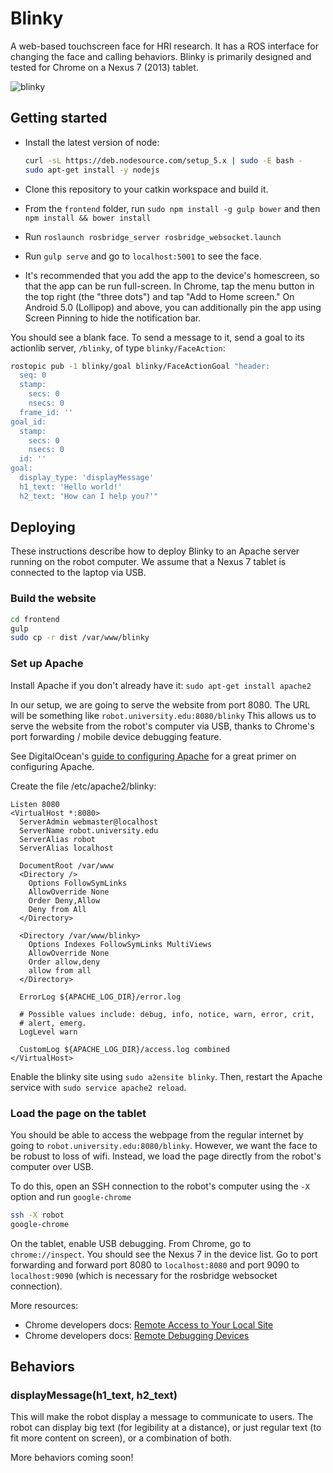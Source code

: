 # Blinky
A web-based touchscreen face for HRI research.
It has a ROS interface for changing the face and calling behaviors.
Blinky is primarily designed and tested for Chrome on a Nexus 7 (2013) tablet.

![blinky](https://cloud.githubusercontent.com/assets/1175286/12600875/baf9204c-c451-11e5-98f5-7fbaa8b57a9e.png)

## Getting started
- Install the latest version of node:

  ```bash
  curl -sL https://deb.nodesource.com/setup_5.x | sudo -E bash -
  sudo apt-get install -y nodejs
  ```
- Clone this repository to your catkin workspace and build it.
- From the `frontend` folder, run `sudo npm install -g gulp bower` and then `npm install && bower install`
- Run `roslaunch rosbridge_server rosbridge_websocket.launch`
- Run `gulp serve` and go to `localhost:5001` to see the face.
- It's recommended that you add the app to the device's homescreen, so that the app can be run full-screen.
  In Chrome, tap the menu button in the top right (the "three dots") and tap "Add to Home screen."
  On Android 5.0 (Lollipop) and above, you can additionally pin the app using Screen Pinning to hide the notification bar.

You should see a blank face.
To send a message to it, send a goal to its actionlib server, `/blinky`, of type `blinky/FaceAction`:
```bash
rostopic pub -1 blinky/goal blinky/FaceActionGoal "header:
  seq: 0
  stamp:
    secs: 0
    nsecs: 0
  frame_id: ''
goal_id:
  stamp:
    secs: 0
    nsecs: 0
  id: ''
goal:
  display_type: 'displayMessage'
  h1_text: 'Hello world!'
  h2_text: 'How can I help you?'"
```

## Deploying

These instructions describe how to deploy Blinky to an Apache server running on the robot computer.
We assume that a Nexus 7 tablet is connected to the laptop via USB.

### Build the website
```bash
cd frontend
gulp
sudo cp -r dist /var/www/blinky
```

### Set up Apache
Install Apache if you don't already have it: `sudo apt-get install apache2`

In our setup, we are going to serve the website from port 8080.
The URL will be something like `robot.university.edu:8080/blinky`
This allows us to serve the website from the robot's computer via USB, thanks to Chrome's port forwarding / mobile device debugging feature.

See DigitalOcean's [guide to configuring Apache](https://www.digitalocean.com/community/tutorials/how-to-configure-the-apache-web-server-on-an-ubuntu-or-debian-vps) for a great primer on configuring Apache.

Create the file /etc/apache2/blinky:
```ApacheConf
Listen 8080
<VirtualHost *:8080>
  ServerAdmin webmaster@localhost
  ServerName robot.university.edu
  ServerAlias robot
  ServerAlias localhost

  DocumentRoot /var/www
  <Directory />
    Options FollowSymLinks
    AllowOverride None
    Order Deny,Allow
    Deny from All
  </Directory>

  <Directory /var/www/blinky>
    Options Indexes FollowSymLinks MultiViews
    AllowOverride None
    Order allow,deny
    allow from all
  </Directory>

  ErrorLog ${APACHE_LOG_DIR}/error.log

  # Possible values include: debug, info, notice, warn, error, crit,
  # alert, emerg.
  LogLevel warn

  CustomLog ${APACHE_LOG_DIR}/access.log combined
</VirtualHost>
```

Enable the blinky site using `sudo a2ensite blinky`.
Then, restart the Apache service with `sudo service apache2 reload`.

### Load the page on the tablet
You should be able to access the webpage from the regular internet by going to `robot.university.edu:8080/blinky`.
However, we want the face to be robust to loss of wifi.
Instead, we load the page directly from the robot's computer over USB.

To do this, open an SSH connection to the robot's computer using the `-X` option and run `google-chrome`
```bash
ssh -X robot
google-chrome
```

On the tablet, enable USB debugging.
From Chrome, go to `chrome://inspect`.
You should see the Nexus 7 in the device list.
Go to port forwarding and forward port 8080 to `localhost:8080` and port 9090 to `localhost:9090` (which is necessary for the rosbridge websocket connection).

More resources:
- Chrome developers docs: [Remote Access to Your Local Site](https://developers.google.com/web/tools/chrome-devtools/debug/remote-debugging/local-server?hl=en)
- Chrome developers docs: [Remote Debugging Devices](https://developers.google.com/web/tools/chrome-devtools/debug/remote-debugging/remote-debugging?hl=en)

## Behaviors
### displayMessage(h1_text, h2_text)
This will make the robot display a message to communicate to users.
The robot can display big text (for legibility at a distance), or just regular text (to fit more content on screen), or a combination of both.

More behaviors coming soon!
